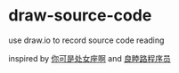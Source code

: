 # draw-source-code

use draw.io to record source code reading

inspired by [你可是处女座啊](https://b23.tv/nThenSR) and [良睦路程序员](https://b23.tv/JyClbJN)